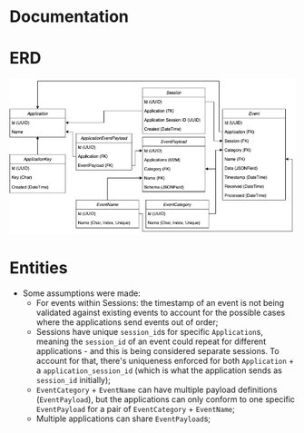 # Documentation

# ERD
![ERD](./ERD.png)

# Entities
- Some assumptions were made:
    - For events within Sessions: the timestamp of an event is not being validated against existing events to account
  for the possible cases where the applications send events out of order;
    - Sessions have unique `session_id`s for specific `Application`s, meaning the `session_id` of an event could
  repeat for different applications - and this is being considered separate sessions. To account for that, there's uniqueness enforced for both `Application` + a `application_session_id`
      (which is what the application sends as `session_id` initially);
    - `EventCategory` + `EventName` can have multiple payload definitions (`EventPayload`), but the applications
  can only conform to one specific `EventPayload` for a pair of `EventCategory` + `EventName`;
    - Multiple applications can share `EventPayload`s;